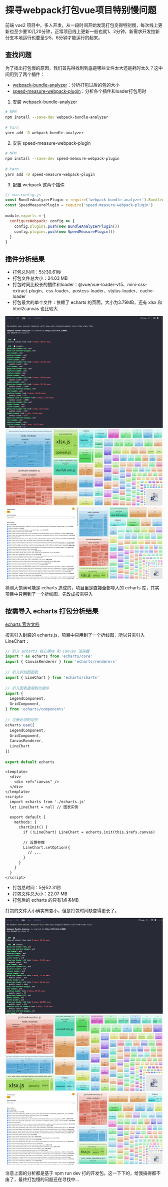 # 探寻webpack打包vue项目特别慢问题

前端 vue2 项目中，多人开发，从一段时间开始发现打包变得特别慢，每次线上更新也至少要10几20分钟，正常项目线上更新一般也就1、2分钟，新需求开发拉新分支本地运行也要至少5、6分钟才能运行的起来。

## 查找问题

为了找出打包慢的原因，我们首先得找到到底是哪些文件太大还是耗时太久？这中间用到了两个插件：

* [webpack-bundle-analyzer](https://github.com/webpack-contrib/webpack-bundle-analyzer)：分析打包过后的包的大小
* [speed-measure-webpack-plugin](https://github.com/stephencookdev/speed-measure-webpack-plugin)：分析各个插件和loader打包用时


1. 安装 webpack-bundle-analyzer
```bash
# NPM
npm install --save-dev webpack-bundle-analyzer

# Yarn
yarn add -D webpack-bundle-analyzer
```

2. 安装 speed-measure-webpack-plugin
```bash
# NPM
npm install --save-dev speed-measure-webpack-plugin

# Yarn
yarn add -D speed-measure-webpack-plugin
```

3. 配置 webpack 这两个插件
```js
// vue.config.js
const BundleAnalyzerPlugin = require('webpack-bundle-analyzer').BundleAnalyzerPlugin
const SpeedMeasurePlugin = require('speed-measure-webpack-plugin')

module.exports = {
  configureWebpack: config => {
    config.plugins.push(new BundleAnalyzerPlugin())
    config.plugins.push(new SpeedMeasurePlugin())
  }
}
```

## 插件分析结果

* 打包总时间：5分30.61秒
* 打包文件总大小：24.03 MB
* 打包时间比较长的插件和loader：@vue/vue-loader-v15、mini-css-extract-plugin、css-loader、postcss-loader、stylus-loader、cache-loader
* 打包最大的单个文件：依赖了 echarts 的页面，大小为3.79MB，还有 xlsx 和 html2canvas 也比较大

<img src="./1.png">
<img src="./2.png">
<img src="./3.png">

猜测大饱满可能是 echarts 造成的，项目里是直接全部导入的 echarts 库，其实项目中只用到了一个折线图，先改成按需导入

## 按需导入 echarts 打包分析结果

[echarts 官方文档](https://echarts.apache.org/zh/index.html)

按需引入封装的 echarts.js，项目中只用到了一个折线图，所以只需引入 LineChart：

```js
// 引入 echarts 核心模块 和 Canvas 渲染器
import * as echarts from 'echarts/core'
import { CanvasRenderer } from 'echarts/renderers'

// 引入折线图图表
import { LineChart } from 'echarts/charts'

// 引入图表里用到的组件
import {
  LegendComponent,
  GridComponent,
} from 'echarts/components'

// 注册必须的组件
echarts.use([
  LegendComponent,
  GridComponent,
  CanvasRenderer,
  LineChart
])

export default echarts
```

```vue
<template>
  <div>
    <div ref="canvas" />
  </div>
</template>
<script>
  import echarts from './echarts.js'
  let LineChart = null // 图表实例

  export default {
    methods: {
      chartInit() {
        if (!LineChart) LineChart = echarts.init(this.$refs.canvas)

        // 设置参数
        LineChart.setOption({
          // ...
        }
      }
    }
  }
</script>
```

* 打包总时间：5分52.31秒
* 打包文件总大小：22.07 MB
* 打包后的 echarts 的只有1点多MB

打包的文件大小确实有变小，但是打包时间缺变得更长了。

<img src="./4.png">
<img src="./5.png">
<img src="./6.png">

注意上面的分析都是基于 npm run dev 打的开发包。这一下下的，给我搞得都不废了，最终打包慢的问题还在寻找中...

